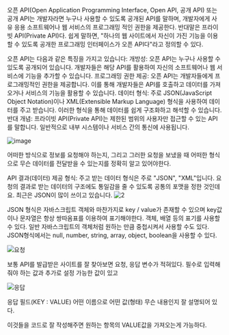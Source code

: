 오픈 API(Open Application Programming Interface, Open API, 공개 API) 또는 공개 API는 개발자라면 누구나 사용할 수 있도록 공개된 API를 말하며, 개발자에게 사유 응용 소프트웨어나 웹 서비스의 프로그래밍 적인 권한을 제공한다. 반대말은 프라이빗 API(Private API)다. 쉽게 말하면, "하나의 웹 사이트에서 자신이 가진 기능을 이용할 수 있도록 공개한 프로그래밍 인터페이스가 오픈 API다"라고 정의할 수 있다.

오픈 API는 다음과 같은 특징을 가지고 있습니다:
개방성: 오픈 API는 누구나 사용할 수 있도록 공개되어 있습니다. 개발자들은 해당 API를 활용하여 자신의 소프트웨어나 웹 서비스에 기능을 추가할 수 있습니다.
프로그래밍 권한 제공: 오픈 API는 개발자들에게 프로그래밍적인 권한을 제공합니다. 이를 통해 개발자들은 API를 호출하고 데이터를 가져오거나 서비스의 기능을 활용할 수 있습니다.
데이터 형식: 주로 JSON(JavaScript Object Notation)이나 XML(Extensible Markup Language) 형식을 사용하여 데이터를 주고 받습니다. 이러한 형식을 통해 데이터를 쉽게 구조화하고 해석할 수 있습니다.
반대 개념: 프라이빗 API(Private API)는 제한된 범위의 사용자만 접근할 수 있는 API를 말합니다. 일반적으로 내부 시스템이나 서비스 간의 통신에 사용됩니다.

![image](https://github.com/HunMyeong/AndroidOpenAPI/assets/102712296/07ce2d8c-b4c0-4826-9771-9c7a225151cb)

어떠한 방식으로 정보를 요청해야 하는지, 그리고 그러한 요청을 보냈을 때 어떠한 형식으로 무슨 데이터를 전달받을 수 있는지를 정확히 알고 있어야한다.

API 결과(데이터) 제공 형식: 주고 받는 데이터 형식은 주로 "JSON", "XML"입니다. 요청의 결과로 받는 데이터의 구조에도 통일감을 줄 수 있도록 공통의 포맷을 정한 것인데요. 최근은 JSON이 많이 쓰이고 있습니다.
![2](https://github.com/HunMyeong/AndroidOpenAPI/assets/102712296/68caba60-b3db-469c-8c30-7f27bfc4d3d9)

JSON 형식은 자바스크립트 객체와 마찬가지로 key / value가 존재할 수 있으며 key값이나 문자열은 항상 쌍따옴표를 이용하여 표기해야한다.
객체, 배열 등의 표기를 사용할 수 있다.
일반 자바스크립트의 객체처럼 원하는 만큼 중첩시켜서 사용할 수도 있다.
JSON형식에서는 null, number, string, array, object, boolean을 사용할 수 있다.

![요청](https://github.com/HunMyeong/AndroidOpenAPI/assets/102712296/1ab04aac-1b53-45ed-80ba-c481ecb86e74)

보통 API를 발급받은 사이트를 잘 찾아보면 요청, 응답 변수가 적혀있다.
필수로 입력해줘야 하는 값과 추가로 설정 가능한 값이 있고

![응답](https://github.com/HunMyeong/AndroidOpenAPI/assets/102712296/4582e69b-ae0f-484b-b4d4-ec6693e49d8d)

응답 필드(KEY : VALUE)
어떤 이름으로 어떤 값(형태) 무슨 내용인지 잘 설명되어 있다.

이것들을 코드로 잘 작성해주면 원하는 항목의 VALUE값을 가져오는게 가능하다.
